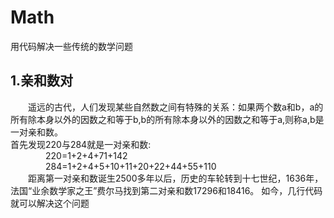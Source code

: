 # Math
用代码解决一些传统的数学问题
## 1.亲和数对
&emsp;&emsp;遥远的古代，人们发现某些自然数之间有特殊的关系：如果两个数a和b，a的所有除本身以外的因数之和等于b,b的所有除本身以外的因数之和等于a,则称a,b是一对亲和数。<br>首先发现220与284就是一对亲和数:<br>
&emsp;&emsp;&emsp;&emsp;220=1+2+4+71+142<br>
&emsp;&emsp;&emsp;&emsp;284=1+2+4+5+10+11+20+22+44+55+110<br>
&emsp;&emsp;距离第一对亲和数诞生2500多年以后，历史的车轮转到十七世纪，1636年，法国“业余数学家之王”费尔马找到第二对亲和数17296和18416。
如今，几行代码就可以解决这个问题<br>
